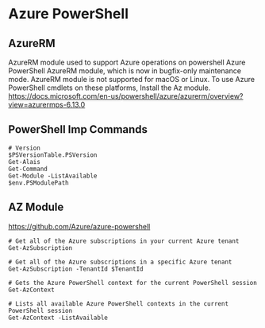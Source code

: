 # Azure PowerShell 


## AzureRM 

AzureRM module used to support Azure operations on powershell
Azure PowerShell AzureRM module, which is now in bugfix-only maintenance mode.
AzureRM module is not supported for macOS or Linux. To use Azure PowerShell cmdlets on these platforms, Install the Az module.
https://docs.microsoft.com/en-us/powershell/azure/azurerm/overview?view=azurermps-6.13.0

## PowerShell Imp Commands

```
# Version
$PSVersionTable.PSVersion
Get-Alais
Get-Command
Get-Module -ListAvailable
$env.PSModulePath
```

## AZ Module

https://github.com/Azure/azure-powershell

```
# Get all of the Azure subscriptions in your current Azure tenant
Get-AzSubscription

# Get all of the Azure subscriptions in a specific Azure tenant
Get-AzSubscription -TenantId $TenantId

# Gets the Azure PowerShell context for the current PowerShell session
Get-AzContext

# Lists all available Azure PowerShell contexts in the current PowerShell session
Get-AzContext -ListAvailable
```
